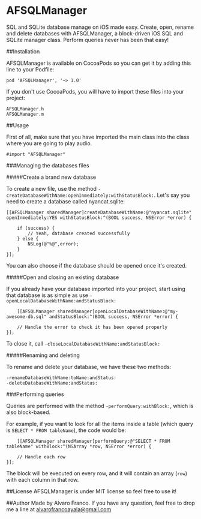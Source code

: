 AFSQLManager
==============

SQL and SQLite database manage on iOS made easy. Create, open, rename and delete databases with AFSQLManager, a block-driven iOS SQL and SQLite manager class. Perform queries never has been that easy!

##Installation

AFSQLManager is available on CocoaPods so you can get it by adding this line to your Podfile:
	
	pod 'AFSQLManager', '~> 1.0'
	
If you don't use CocoaPods, you will have to import these files into your project:

	AFSQLManager.h
	AFSQLManager.m

##Usage

First of all, make sure that you have imported the main class into the class where you are going to play audio.

	#import "AFSQLManager"
	
###Managing the databases files

#####Create a brand new database

To create a new file, use the method ```-createDatabaseWithName:openInmediately:withStatusBlock:```. Let's say you need to create a database called nyancat.sqlite:

    [[AFSQLManager sharedManager]createDatabaseWithName:@"nyancat.sqlite" openInmediately:YES withStatusBlock:^(BOOL success, NSError *error) {
        
        if (success) {
        	// Yeah, database created successfully
        } else {
        	NSLog(@"%@",error);
        }
    }];

You can also choose if the database should be opened once it's created.
    
#####Open and closing an existing database

If you already have your database imported into your project, start using that database is as simple as use ```-openLocalDatabaseWithName:andStatusBlock:```

	    [[AFSQLManager sharedManager]openLocalDatabaseWithName:@"my-awesome-db.sql" andStatusBlock:^(BOOL success, NSError *error) {
        
        // Handle the error to check it has been opened properly
    }];
    
To close it, call ```-closeLocalDatabaseWithName:andStatusBlock:```

#####Renaming and deleting

To rename and delete your database, we have these two methods:

	-renameDatabaseWithName:toName:andStatus:
	-deleteDatabaseWithName:andStatus:
		
###Performing queries

Queries are performed with the method ```-performQuery:withBlock:```, which is also block-based.

For example, if you want to look for all the items inside a table (which query is ```SELECT * FROM tableName```), the code would be:

	    [[AFSQLManager sharedManager]performQuery:@"SELECT * FROM tableName" withBlock:^(NSArray *row, NSError *error) {
        
        // Handle each row
    }];
    
The block will be executed on every row, and it will contain an array (```row```) with each column in that row.

##License
AFSQLManager is under MIT license so feel free to use it!

##Author
Made by Alvaro Franco. If you have any question, feel free to drop me a line at [alvarofrancoayala@gmail.com](mailto:alvarofrancoayala@gmail.com)